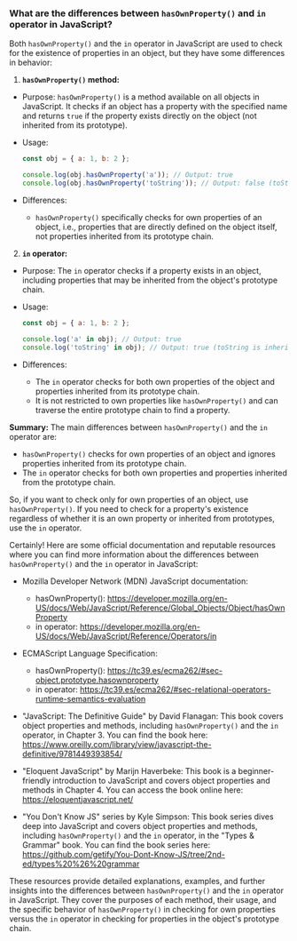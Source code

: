 ### What are the differences between `hasOwnProperty()` and `in` operator in JavaScript?

Both `hasOwnProperty()` and the `in` operator in JavaScript are used to check for the existence of properties in an object, but they have some differences in behavior:

1. **`hasOwnProperty()` method:**
  - Purpose: `hasOwnProperty()` is a method available on all objects in JavaScript. It checks if an object has a property with the specified name and returns `true` if the property exists directly on the object (not inherited from its prototype).

  - Usage:
    ```javascript
    const obj = { a: 1, b: 2 };

    console.log(obj.hasOwnProperty('a')); // Output: true
    console.log(obj.hasOwnProperty('toString')); // Output: false (toString is inherited from Object.prototype)
    ```

  - Differences:
    - `hasOwnProperty()` specifically checks for own properties of an object, i.e., properties that are directly defined on the object itself, not properties inherited from its prototype chain.

2. **`in` operator:**
  - Purpose: The `in` operator checks if a property exists in an object, including properties that may be inherited from the object's prototype chain.

  - Usage:
    ```javascript
    const obj = { a: 1, b: 2 };

    console.log('a' in obj); // Output: true
    console.log('toString' in obj); // Output: true (toString is inherited from Object.prototype)
    ```

  - Differences:
    - The `in` operator checks for both own properties of the object and properties inherited from its prototype chain.
    - It is not restricted to own properties like `hasOwnProperty()` and can traverse the entire prototype chain to find a property.

**Summary:**
The main differences between `hasOwnProperty()` and the `in` operator are:

- `hasOwnProperty()` checks for own properties of an object and ignores properties inherited from its prototype chain.
- The `in` operator checks for both own properties and properties inherited from the prototype chain.

So, if you want to check only for own properties of an object, use `hasOwnProperty()`. If you need to check for a property's existence regardless of whether it is an own property or inherited from prototypes, use the `in` operator.

Certainly! Here are some official documentation and reputable resources where you can find more information about the differences between `hasOwnProperty()` and the `in` operator in JavaScript:

- Mozilla Developer Network (MDN) JavaScript documentation:
  - hasOwnProperty(): https://developer.mozilla.org/en-US/docs/Web/JavaScript/Reference/Global_Objects/Object/hasOwnProperty
  - in operator: https://developer.mozilla.org/en-US/docs/Web/JavaScript/Reference/Operators/in

- ECMAScript Language Specification:
  - hasOwnProperty(): https://tc39.es/ecma262/#sec-object.prototype.hasownproperty
  - in operator: https://tc39.es/ecma262/#sec-relational-operators-runtime-semantics-evaluation

- "JavaScript: The Definitive Guide" by David Flanagan: This book covers object properties and methods, including `hasOwnProperty()` and the `in` operator, in Chapter 3. You can find the book here: https://www.oreilly.com/library/view/javascript-the-definitive/9781449393854/

- "Eloquent JavaScript" by Marijn Haverbeke: This book is a beginner-friendly introduction to JavaScript and covers object properties and methods in Chapter 4. You can access the book online here: https://eloquentjavascript.net/

- "You Don't Know JS" series by Kyle Simpson: This book series dives deep into JavaScript and covers object properties and methods, including `hasOwnProperty()` and the `in` operator, in the "Types & Grammar" book. You can find the book series here: https://github.com/getify/You-Dont-Know-JS/tree/2nd-ed/types%20%26%20grammar

These resources provide detailed explanations, examples, and further insights into the differences between `hasOwnProperty()` and the `in` operator in JavaScript. They cover the purposes of each method, their usage, and the specific behavior of `hasOwnProperty()` in checking for own properties versus the `in` operator in checking for properties in the object's prototype chain.
